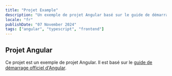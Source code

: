 ```yaml
---
title: "Projet Example"
description: "Un exemple de projet Angular basé sur le guide de démarrage officiel d'Angular."
locale: "fr"
publishDate: "07 November 2024"
tags: ["angular", "typescript", "frontend"]
---
```


## Projet Angular

Ce projet est un exemple de projet Angular. Il est basé sur le [guide de démarrage officiel d'Angular](https://angular.io/guide/setup-local).